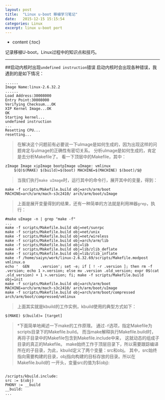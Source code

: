 ```yaml
---
layout: post
title:  "Linux u-boot 移植学习笔记"
date:   2015-12-15 15:15:54
categories: Linux
excerpt: linux u-boot port
---
```


* content
{:toc}

记录移植U-boot，Linux过程中的知识点和技巧。 

---

##启动内核时出现`undefined instruction`错误
启动内核时会出现各种错误，我遇到的是如下情况：
<pre><code>......
Image Name:linux-2.6.32.2
......
Load Address:30008000
Entry Point:30008000
Verifying Checksum...OK
XIP Kernel Image...OK
OK
Starting kernel...
undefined instruction
...
Resetting CPU...
resetting...
</code></pre>
> 在解决这个问题前有必要说一下uImage是如何生成的，因为出现这样的问题肯定与uImage的正确性有密切关系。
> 分析uImage是如何生成的，肯定是去分析Makefile了。
> 看一下顶层中的Makefile，其中：
<pre><code>zImage Image xipImage bootpImage uImage: vmlinux
	$(Q)$(MAKE) $(build)=$(boot) MACHINE=$(MACHINE) $(boot)/$@
</code></pre>
> 当我们执行`make uImage`时，运行其中的命令行，展开其中的变量，得到：
<pre><code>make -f scripts/Makefile.build obj=arch/arm/boot MACHINE=arch/arm/mach-s3c2410/ arch/arm/boot/uImage
</code></pre>
> 上面是展开变量得到的结果，还有一种简单的方法就是利用神器`grep`，执行：
<pre><code>#make uImage -n | grep "make -f"
...
make -f scripts/Makefile.build obj=net/sunrpc
make -f scripts/Makefile.build obj=net/unix
make -f scripts/Makefile.build obj=net/wireless
make -f scripts/Makefile.build obj=arch/arm/lib
make -f scripts/Makefile.build obj=lib
make -f scripts/Makefile.build obj=lib/zlib_deflate
make -f scripts/Makefile.build obj=lib/zlib_inflate
make -f /home/saiyn/work/linux-2.6.32.69/scripts/Makefile.modpost vmlinux.o
echo '  GEN     .version'; set -e; if [ ! -r .version ]; then rm -f .version; echo 1 >.version; else mv .version .old_version; expr 0$(cat .old_version) + 1 >.version; fi; make -f scripts/Makefile.build obj=init
make -f scripts/Makefile.build obj=arch/arm/boot MACHINE=arch/arm/mach-s3c2410/ arch/arm/boot/uImage
make -f scripts/Makefile.build obj=arch/arm/boot/compressed arch/arm/boot/compressed/vmlinux
</code></pre>
> 上面其实就是kbuild的工作实例，kbuild使用的典型方式如下：
<pre><code>$(MAKE) $(build)=<subdir> [target]
</code></pre>
> *下面简单地阐述一下make的工作原理。
> 通过`-f`选项，指定Makefile为scripts目录下的Makefile.build。
> 而当make解释执行Makefile.build时，再将子目录中的Makefile包含到Makefile.include中来，
> 这就动态的组成子目录的真正的Makefile。
> make始终工作于顶层目录下，所以需要跟踪编译所在的子目录，为此，kbuild定义了两个变量：src和obj。
> 其中，src始终指向需要构建的目录，obj指向构建的目标存放的目录。所以在Makefile.build的
> 一开头，变量src的值为$(obj):
<pre><code>
/scripts/kbuild.include:
src := $(obj)
PHONY := __build
__build:
...
</code></pre>





